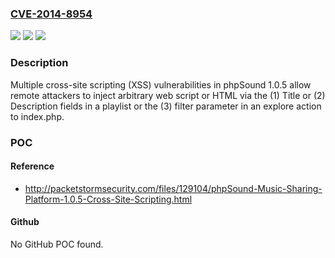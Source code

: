 ### [CVE-2014-8954](https://cve.mitre.org/cgi-bin/cvename.cgi?name=CVE-2014-8954)
![](https://img.shields.io/static/v1?label=Product&message=n%2Fa&color=blue)
![](https://img.shields.io/static/v1?label=Version&message=n%2Fa&color=blue)
![](https://img.shields.io/static/v1?label=Vulnerability&message=n%2Fa&color=brighgreen)

### Description

Multiple cross-site scripting (XSS) vulnerabilities in phpSound 1.0.5 allow remote attackers to inject arbitrary web script or HTML via the (1) Title or (2) Description fields in a playlist or the (3) filter parameter in an explore action to index.php.

### POC

#### Reference
- http://packetstormsecurity.com/files/129104/phpSound-Music-Sharing-Platform-1.0.5-Cross-Site-Scripting.html

#### Github
No GitHub POC found.

